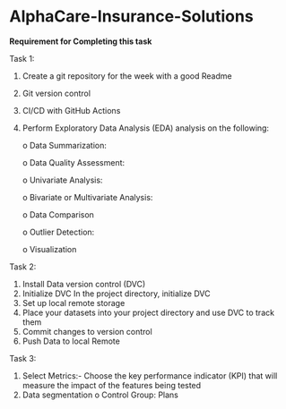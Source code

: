 # AlphaCare-Insurance-Solutions
**Requirement for Completing this task**

Task 1:
  1. Create a git repository for the week with a good Readme
  2. Git version control
  3. CI/CD with GitHub Actions
  4. Perform Exploratory Data Analysis (EDA) analysis on the following:
     
      o	 Data Summarization:
          
      o	Data Quality Assessment:
         
      o	Univariate Analysis:

      o	Bivariate or Multivariate Analysis:

      o	Data Comparison
     
      o	Outlier Detection:

      o	Visualization

Task 2:
  1. Install Data version control (DVC)
  2. Initialize DVC In the project directory, initialize DVC
  3. Set up local remote storage
  4. Place your datasets into your project directory and use DVC to track them
  5. Commit changes to version control
  6. Push Data to local Remote

Task 3:
  1. Select Metrics:- Choose the key performance indicator (KPI) that will measure the impact of the features being tested
  2. Data segmentation
      o	Control Group: Plans 


